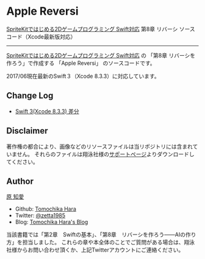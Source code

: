 # Apple Reversi

[SpriteKitではじめる2Dゲームプログラミング Swift対応](http://www.shoeisha.co.jp/book/detail/9784798139517) 第8章 リバーシ ソースコード（Xcode最新版対応）

---

[SpriteKitではじめる2Dゲームプログラミング Swift対応](http://www.shoeisha.co.jp/book/detail/9784798139517) の 「第8章 リバーシを作ろう」で作成する 「Apple Reversi」 のソースコードです。

2017/06現在最新のSwift３（Xcode 8.3.3）に対応しています。

## Change Log

- [Swift 3(Xcode 8.3.3) 差分](https://github.com/thara/SK-2DGame-Swift-AppleReversi/commit/0c9e0402bbaaeb0c59b96862df0c5af2383b662d)


## Disclaimer

著作権の都合により、画像などのリソースファイルは当リポジトリには含まれていません。
それらのファイルは翔泳社様の[サポートページ](http://www.shoeisha.co.jp/book/detail/9784798139517)よりダウンロードしてください。

## Author

[原 知愛](http://www.shoeisha.co.jp/book/author/5834)

- Github:  [Tomochika Hara](https://github.com/thara)
- Twitter: [@zetta1985](https://twitter.com/zetta1985)
- Blog: [Tomochika Hara's Blog](https://blog.thara.jp)

当該書籍では「第2章　Swiftの基本」、「第8章　リバーシを作ろう――AIの作り方」を担当しました。
これらの章や本全体のことでご質問がある場合は、翔泳社様からお問い合わせ頂くか、上記Twitterアカウントにご連絡ください。
